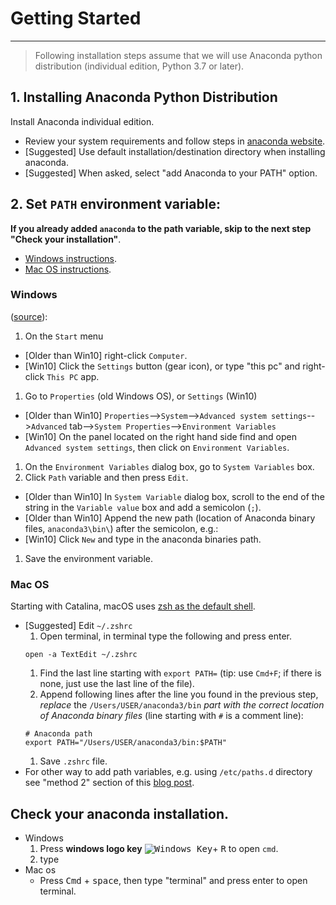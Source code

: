 # Getting Started
---
> Following installation steps assume that we will use Anaconda python distribution (individual edition, Python 3.7 or later).

## 1. Installing Anaconda Python Distribution
Install Anaconda individual edition.
- Review your system requirements and follow steps in [anaconda website](https://docs.anaconda.com/anaconda/install/#).
- \[Suggested\] Use default installation/destination directory when installing anaconda.
- \[Suggested\] When asked, select "add Anaconda to your PATH" option.

## 2. Set `PATH` environment variable:
**If you already added `anaconda` to the path variable, skip to the next step "Check your installation"**.
- [Windows instructions](#windows).
- [Mac OS instructions](#mac-os).

### Windows
([source](https://docs.microsoft.com/en-us/previous-versions/office/developer/sharepoint-2010/ee537574(v=office.14))):

1. On the `Start` menu
  - \[Older than Win10\] right-click `Computer`.
  - \[Win10\] Click the `Settings` button (gear icon), or type "this pc" and right-click `This PC` app.
1. Go to `Properties` (old Windows OS), or `Settings` (Win10)
  - \[Older than Win10\] `Properties`-->`System`-->`Advanced system settings`-->`Advanced` tab-->`System Properties`-->`Environment Variables`
  - \[Win10\] On the panel located on the right hand side find and open `Advanced system settings`, then click on `Environment Variables`.
1. On the `Environment Variables` dialog box, go to `System Variables` box.
1. Click `Path` variable and then press `Edit`.
  - \[Older than Win10\] In `System Variable` dialog box, scroll to the end of the string in the `Variable value` box and add a semicolon (`;`).
  - \[Older than Win10\] Append the new path (location of Anaconda binary files, `anaconda3\bin\`) after the semicolon, e.g.:
  - \[Win10\] Click `New` and type in the anaconda binaries path.
1. Save the environment variable.

### Mac OS
Starting with Catalina, macOS uses [zsh as the default shell](https://support.apple.com/en-us/HT208050).

- \[Suggested\] Edit `~/.zshrc`
    1. Open terminal, in terminal type the following and press enter.
    ```
    open -a TextEdit ~/.zshrc
    ```
    1. Find the last line starting with `export PATH=` (tip: use `Cmd+F`; if there is none, just use the last line of the file).
    1. Append following lines after the line you found in the previous step, *replace* the `/Users/USER/anaconda3/bin` *part with the correct location of Anaconda binary files* (line starting with `#` is a comment line):
    ```
    # Anaconda path
    export PATH="/Users/USER/anaconda3/bin:$PATH"
    ```
    1. Save `.zshrc` file.
- For other way to add path variables, e.g. using `/etc/paths.d` directory see "method 2" section of this [blog post](https://www.cyberciti.biz/faq/appleosx-bash-unix-change-set-path-environment-variable/).

## Check your anaconda installation.
- Windows
  1. Press **windows logo key** <kbd>![Windows Key](winlogo)</kbd>+ <kbd>R</kbd> to open `cmd`.
  1. type
- Mac os
  - Press <kbd>Cmd</kbd> + <kbd>space</kbd>, then type "terminal" and press enter to open  terminal.



[winlogo]: ./images/winlogo.png
